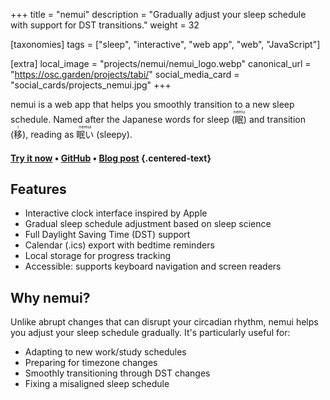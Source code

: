 +++
title = "nemui"
description = "Gradually adjust your sleep schedule with support for DST transitions."
weight = 32

[taxonomies]
tags = ["sleep", "interactive", "web app", "web", "JavaScript"]

[extra]
local_image = "projects/nemui/nemui_logo.webp"
canonical_url = "https://osc.garden/projects/tabi/"
social_media_card = "social_cards/projects_nemui.jpg"
+++

nemui is a web app that helps you smoothly transition to a new sleep schedule. Named after the Japanese words for sleep (<ruby>眠<rt>nemu</rt></ruby>) and transition (<ruby>移<rt>i</rt></ruby>), reading as <ruby>眠い<rt>nemui</rt></ruby> (sleepy).

#### [Try it now](https://nemui.osc.garden) • [GitHub](https://github.com/welpo/nemui) • [Blog post](https://osc.garden/blog/nemui-sleep-schedule-planner/) {.centered-text}

## Features

- Interactive clock interface inspired by Apple
- Gradual sleep schedule adjustment based on sleep science
- Full Daylight Saving Time (DST) support
- Calendar (.ics) export with bedtime reminders
- Local storage for progress tracking
- Accessible: supports keyboard navigation and screen readers

## Why nemui?

Unlike abrupt changes that can disrupt your circadian rhythm, nemui helps you adjust your sleep schedule gradually. It's particularly useful for:

- Adapting to new work/study schedules
- Preparing for timezone changes
- Smoothly transitioning through DST changes
- Fixing a misaligned sleep schedule
